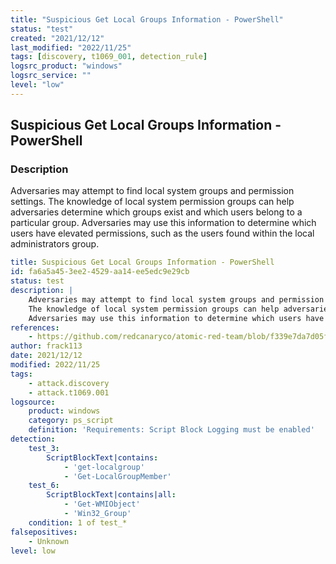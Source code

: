 ```yaml
---
title: "Suspicious Get Local Groups Information - PowerShell"
status: "test"
created: "2021/12/12"
last_modified: "2022/11/25"
tags: [discovery, t1069_001, detection_rule]
logsrc_product: "windows"
logsrc_service: ""
level: "low"
---
```


## Suspicious Get Local Groups Information - PowerShell

### Description

Adversaries may attempt to find local system groups and permission settings.
The knowledge of local system permission groups can help adversaries determine which groups exist and which users belong to a particular group.
Adversaries may use this information to determine which users have elevated permissions, such as the users found within the local administrators group.


```yml
title: Suspicious Get Local Groups Information - PowerShell
id: fa6a5a45-3ee2-4529-aa14-ee5edc9e29cb
status: test
description: |
    Adversaries may attempt to find local system groups and permission settings.
    The knowledge of local system permission groups can help adversaries determine which groups exist and which users belong to a particular group.
    Adversaries may use this information to determine which users have elevated permissions, such as the users found within the local administrators group.
references:
    - https://github.com/redcanaryco/atomic-red-team/blob/f339e7da7d05f6057fdfcdd3742bfcf365fee2a9/atomics/T1069.001/T1069.001.md
author: frack113
date: 2021/12/12
modified: 2022/11/25
tags:
    - attack.discovery
    - attack.t1069.001
logsource:
    product: windows
    category: ps_script
    definition: 'Requirements: Script Block Logging must be enabled'
detection:
    test_3:
        ScriptBlockText|contains:
            - 'get-localgroup'
            - 'Get-LocalGroupMember'
    test_6:
        ScriptBlockText|contains|all:
            - 'Get-WMIObject'
            - 'Win32_Group'
    condition: 1 of test_*
falsepositives:
    - Unknown
level: low

```
